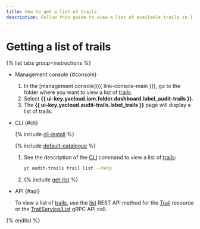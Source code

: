 ```yaml
---
title: How to get a list of trails
description: Follow this guide to view a list of available trails in {{ at-full-name }}.
---
```


# Getting a list of trails

{% list tabs group=instructions %}

- Management console {#console}

  1. In the [management console]({{ link-console-main }}), go to the folder where you want to view a list of [trails](../concepts/trail.md).
  1. Select **{{ ui-key.yacloud.iam.folder.dashboard.label_audit-trails }}**.
  1. The **{{ ui-key.yacloud.audit-trails.label_trails }}** page will display a list of trails.

- CLI {#cli}

  {% include [cli-install](../../_includes/cli-install.md) %}

  {% include [default-catalogue](../../_includes/default-catalogue.md) %}

  1. See the description of the [CLI](../../cli/) command to view a list of [trails](../concepts/trail.md):

      ```bash
      yc audit-trails trail list --help
      ```

  1. {% include [get-list](../../_includes/audit-trails/get-list.md) %}

- API {#api}

  To view a list of [trails](../concepts/trail.md), use the [list](../api-ref/Trail/list.md) REST API method for the [Trail](../api-ref/Trail/index.md) resource or the [TrailService/List](../api-ref/grpc/Trail/list.md) gRPC API call.

{% endlist %}